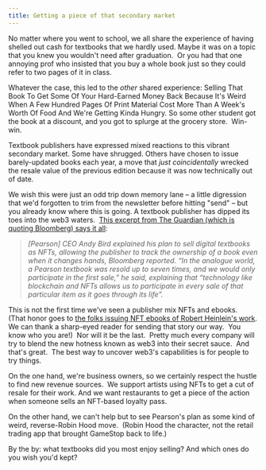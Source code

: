 ```yaml
---
title: Getting a piece of that secondary market
---
```

No matter where you went to school, we all share the experience of having shelled out cash for textbooks that we hardly used. Maybe it was on a topic that you knew you wouldn't need after graduation.  Or you had that one annoying prof who insisted that you buy a whole book just so they could refer to two pages of it in class. 

Whatever the case, this led to the _other_ shared experience: Selling That Book To Get Some Of Your Hard-Earned Money Back Because It's Weird When A Few Hundred Pages Of Print Material Cost More Than A Week's Worth Of Food And We're Getting Kinda Hungry. So some other student got the book at a discount, and you got to splurge at the grocery store.  Win-win.

Textbook publishers have expressed mixed reactions to this vibrant secondary market. Some have shrugged. Others have chosen to issue barely-updated books each year, a move that _just coincidentally_ wrecked the resale value of the previous edition because it was now technically out of date.

We wish this were just an odd trip down memory lane – a little digression that we'd forgotten to trim from the newsletter before hitting "send" – but you already know where this is going. A textbook publisher has dipped its toes into the web3 waters.  [This excerpt from The Guardian (which is quoting Bloomberg) says it all](https://www.theguardian.com/books/2022/aug/02/pearson-plans-to-sell-its-textbooks-as-nfts):

> _\[Pearson\] CEO Andy Bird explained his plan to sell digital textbooks as NFTs, allowing the publisher to track the ownership of a book even when it changes hands, Bloomberg reported. “In the analogue world, a Pearson textbook was resold up to seven times, and we would only participate in the first sale,” he said, explaining that “technology like blockchain and NFTs allows us to participate in every sale of that particular item as it goes through its life”._

This is not the first time we've seen a publisher mix NFTs and ebooks.   (That honor goes to [the folks issuing NFT ebooks of Robert Heinlein's work](https://www.einpresswire.com/article/575594841/heinlein-makes-history-again-the-pursuit-of-the-pankera-will-be-the-first-ever-numbered-collectible-ebook-published). We can thank a sharp-eyed reader for sending that story our way.  You know who you are!)  Nor will it be the last.  Pretty much every company will try to blend the new hotness known as web3 into their secret sauce.  And that's great.  The best way to uncover web3's capabilities is for people to try things.

On the one hand, we're business owners, so we certainly respect the hustle to find new revenue sources.  We support artists using NFTs to get a cut of resale for their work. And we want restaurants to get a piece of the action when someone sells an NFT-based loyalty pass.

On the other hand, we can't help but to see Pearson's plan as some kind of weird, reverse-Robin Hood move.  (Robin Hood the character, not the retail trading app that brought GameStop back to life.) 

By the by: what textbooks did you most enjoy selling? And which ones do you wish you'd kept?